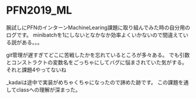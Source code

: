 # PFN2019_ML

腕試しにPFNのインターンMachineLearing課題に取り組んでみた時の自分用のログです。
minibatchを1にしないとなかなか効率よくいかないので間違えている説がある。。。

git管理が遅すぎてどこに苦戦したかを忘れているところが多々ある。
でも引数とコンストラクトの変数名をごっちゃにしてバグに悩まされていた気がする。
それと課題4やってないね


_kadaiは途中で実装がめちゃくちゃになったので諦めた跡です。
この課題を通してclassへの理解が深まった。
